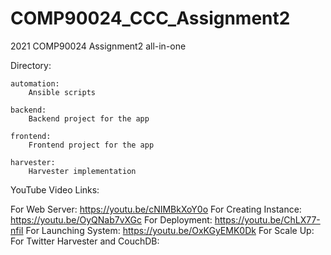 # COMP90024_CCC_Assignment2
2021 COMP90024 Assignment2 all-in-one 

Directory:

    automation:
        Ansible scripts
        
    backend:
        Backend project for the app
        
    frontend:
        Frontend project for the app
        
    harvester:
        Harvester implementation
        
        
YouTube Video Links:

For Web Server: https://youtu.be/cNIMBkXoY0o
For Creating Instance: https://youtu.be/OyQNab7vXGc
For Deployment: https://youtu.be/ChLX77-nfiI
For Launching System: https://youtu.be/OxKGyEMK0Dk
For Scale Up: 
For Twitter Harvester and CouchDB: 

